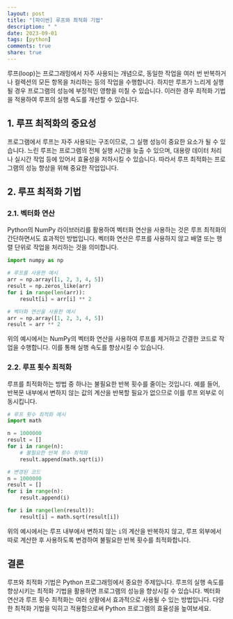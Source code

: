 ```yaml
---
layout: post
title: "[파이썬] 루프와 최적화 기법"
description: " "
date: 2023-09-01
tags: [python]
comments: true
share: true
---
```


루프(loop)는 프로그래밍에서 자주 사용되는 개념으로, 동일한 작업을 여러 번 반복하거나 컬렉션의 모든 항목을 처리하는 등의 작업을 수행합니다. 하지만 루프가 느리게 실행될 경우 프로그램의 성능에 부정적인 영향을 미칠 수 있습니다. 이러한 경우 최적화 기법을 적용하여 루프의 실행 속도를 개선할 수 있습니다.

## 1. 루프 최적화의 중요성

프로그램에서 루프는 자주 사용되는 구조이므로, 그 실행 성능이 중요한 요소가 될 수 있습니다. 느린 루프는 프로그램의 전체 실행 시간을 늦출 수 있으며, 대용량 데이터 처리나 실시간 작업 등에 있어서 효율성을 저하시킬 수 있습니다. 따라서 루프 최적화는 프로그램의 성능 향상을 위해 중요한 작업입니다.

## 2. 루프 최적화 기법

### 2.1. 벡터화 연산

Python의 NumPy 라이브러리를 활용하여 벡터화 연산을 사용하는 것은 루프 최적화의 간단하면서도 효과적인 방법입니다. 벡터화 연산은 루프를 사용하지 않고 배열 또는 행렬 단위로 작업을 처리하는 것을 의미합니다.

```python
import numpy as np

# 루프를 사용한 예시
arr = np.array([1, 2, 3, 4, 5])
result = np.zeros_like(arr)
for i in range(len(arr)):
    result[i] = arr[i] ** 2

# 벡터화 연산을 사용한 예시
arr = np.array([1, 2, 3, 4, 5])
result = arr ** 2
```

위의 예시에서는 NumPy의 벡터화 연산을 사용하여 루프를 제거하고 간결한 코드로 작업을 수행합니다. 이를 통해 실행 속도를 향상시킬 수 있습니다.

### 2.2. 루프 횟수 최적화

루프를 최적화하는 방법 중 하나는 불필요한 반복 횟수를 줄이는 것입니다. 예를 들어, 반복문 내부에서 변하지 않는 값의 계산을 반복할 필요가 없으므로 이를 루프 외부로 이동시킵니다.

```python
# 루프 횟수 최적화 예시
import math

n = 1000000
result = []
for i in range(n):
    # 불필요한 반복 횟수 최적화
    result.append(math.sqrt(i))

# 변경된 코드
n = 1000000
result = []
for i in range(n):
    result.append(i)

for i in range(len(result)):
    result[i] = math.sqrt(result[i])
```

위의 예시에서는 루프 내부에서 변하지 않는 `i`의 계산을 반복하지 않고, 루프 외부에서 따로 계산한 후 사용하도록 변경하여 불필요한 반복 횟수를 최적화합니다.

## 결론

루프와 최적화 기법은 Python 프로그래밍에서 중요한 주제입니다. 루프의 실행 속도를 향상시키는 최적화 기법을 활용하면 프로그램의 성능을 향상시킬 수 있습니다. 벡터화 연산과 루프 횟수 최적화는 여러 상황에서 효과적으로 사용될 수 있는 방법입니다. 다양한 최적화 기법을 익히고 적용함으로써 Python 프로그램의 효율성을 높여보세요.